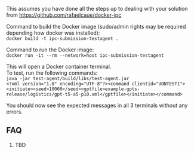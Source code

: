 This assumes you have done all the steps up to dealing with your solution from https://github.com/rafaelcaue/docker-ipc

Command to build the Docker image (sudo/admin rights may be required depending how docker was installed):   
`docker build -t ipc-submission-testagent .`

Command to run the Docker image:   
`docker run -it --rm --network=host ipc-submission-testagent`

This will open a Docker container terminal.   
To test, run the following commands:   
`java -jar test-agent/build/libs/test-agent.jar`   
`<?xml version="1.0" encoding="UTF-8"?><command clientid="UONTEST1"><initiate><seed>10000</seed><gptfile>example-gpts-release/logistics/gpt-t5-a5-p10.xml</gptfile></initiate></command>`

You should now see the expected messages in all 3 terminals without any errors.


## FAQ
1. TBD
